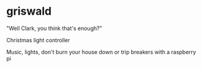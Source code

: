# griswald

"Well Clark, you think that's enough?"

Christmas light controller

Music, lights, don't burn your house down or trip breakers with a raspberry pi




